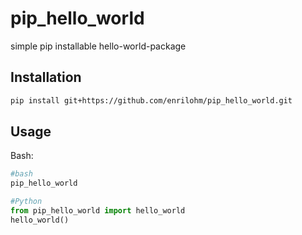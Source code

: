 # pip_hello_world
simple pip installable hello-world-package

## Installation
```bash
pip install git+https://github.com/enrilohm/pip_hello_world.git
```

## Usage
Bash:
```bash
#bash
pip_hello_world
```

```python
#Python
from pip_hello_world import hello_world
hello_world()
```
